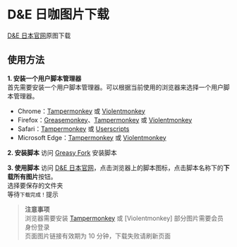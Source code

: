 # D&E 日咖图片下载
[D&E 日本官网](https://superjunior-dne.jp/group/photo)原图下载

## 使用方法
**1. 安装一个用户脚本管理器**  
首先需要安装一个用户脚本管理器。可以根据当前使用的浏览器来选择一个用户脚本管理器。
- Chrome：[Tampermonkey](https://chrome.google.com/webstore/detail/tampermonkey/dhdgffkkebhmkfjojejmpbldmpobfkfo) 或 [Violentmonkey](https://chrome.google.com/webstore/detail/violent-monkey/jinjaccalgkegednnccohejagnlnfdag)
- Firefox：[Greasemonkey](https://addons.mozilla.org/firefox/addon/greasemonkey/)、[Tampermonkey](https://addons.mozilla.org/firefox/addon/tampermonkey/) 或 [Violentmonkey](https://addons.mozilla.org/firefox/addon/violentmonkey/)
- Safari：[Tampermonkey](https://www.tampermonkey.net/?browser=safari) 或 [Userscripts](https://apps.apple.com/app/userscripts/id1463298887)
- Microsoft Edge：[Tampermonkey](https://microsoftedge.microsoft.com/addons/detail/tampermonkey/iikmkjmpaadaobahmlepeloendndfphd) 或 [Violentmonkey](https://microsoftedge.microsoft.com/addons/detail/violentmonkey/eeagobfjdenkkddmbclomhiblgggliao)

**2. 安装脚本**
访问 [Greasy Fork](https://greasyfork.org/zh-CN/scripts/522469-d-e-jp-image-auto-download) 安装脚本

**3. 使用脚本**
访问 [D&E 日本官网](https://superjunior-dne.jp/group/photo)，点击浏览器上的脚本图标，点击脚本名称下的**下载所有图片**按钮。  
选择要保存的文件夹  
等待`下载完成！`提示

> **注意事项**  
> 浏览器需要安装 [Tampermonkey]() 或 [Violentmonkey]
> 部分图片需要会员身份登录  
> 页面图片链接有效期为 10 分钟，下载失败请刷新页面

